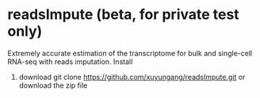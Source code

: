 # readsImpute (beta, for private test only)
Extremely accurate estimation of the transcriptome for bulk and single-cell RNA-seq with reads imputation.
Install
1) download </n>
  git clone https://github.com/xuyungang/readsImpute.git
  or
  download the zip file
